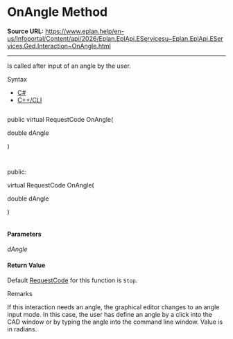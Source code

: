 # OnAngle Method

**Source URL:** https://www.eplan.help/en-us/Infoportal/Content/api/2026/Eplan.EplApi.EServicesu~Eplan.EplApi.EServices.Ged.Interaction~OnAngle.html

---

Is called after input of an angle by the user.

Syntax

- [C#](#i-syntax-CS)
- [C++/CLI](#i-syntax-CPP2005)

```
```
public virtual RequestCode OnAngle( 

   double dAngle

)
```
```

```
```
public:

virtual RequestCode OnAngle( 

   double dAngle

)
```
```

#### Parameters

*dAngle*

#### Return Value

Default [RequestCode](Eplan.EplApi.EServicesu~Eplan.EplApi.EServices.Ged.RequestCode.html) for this function is `Stop`.

Remarks

If this interaction needs an angle, the graphical editor changes to an angle input mode. In this case, the user has define an angle by a click into the CAD window or by typing the angle into the command line window. Value is in radians.
